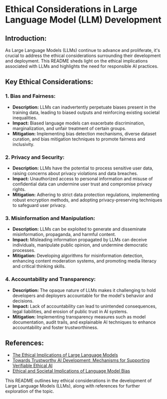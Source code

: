 # Ethical Considerations in Large Language Model (LLM) Development

## Introduction:
As Large Language Models (LLMs) continue to advance and proliferate, it's crucial to address the ethical considerations surrounding their development and deployment. This README sheds light on the ethical implications associated with LLMs and highlights the need for responsible AI practices.

## Key Ethical Considerations:

### 1. Bias and Fairness:
   - **Description:** LLMs can inadvertently perpetuate biases present in the training data, leading to biased outputs and reinforcing existing societal inequalities.
   - **Impact:** Biased language models can exacerbate discrimination, marginalization, and unfair treatment of certain groups.
   - **Mitigation:** Implementing bias detection mechanisms, diverse dataset curation, and bias mitigation techniques to promote fairness and inclusivity.

### 2. Privacy and Security:
   - **Description:** LLMs have the potential to process sensitive user data, raising concerns about privacy violations and data breaches.
   - **Impact:** Unauthorized access to personal information and misuse of confidential data can undermine user trust and compromise privacy rights.
   - **Mitigation:** Adhering to strict data protection regulations, implementing robust encryption methods, and adopting privacy-preserving techniques to safeguard user privacy.

### 3. Misinformation and Manipulation:
   - **Description:** LLMs can be exploited to generate and disseminate misinformation, propaganda, and harmful content.
   - **Impact:** Misleading information propagated by LLMs can deceive individuals, manipulate public opinion, and undermine democratic processes.
   - **Mitigation:** Developing algorithms for misinformation detection, enhancing content moderation systems, and promoting media literacy and critical thinking skills.

### 4. Accountability and Transparency:
   - **Description:** The opaque nature of LLMs makes it challenging to hold developers and deployers accountable for the model's behavior and decisions.
   - **Impact:** Lack of accountability can lead to unintended consequences, legal liabilities, and erosion of public trust in AI systems.
   - **Mitigation:** Implementing transparency measures such as model documentation, audit trails, and explainable AI techniques to enhance accountability and foster trustworthiness.

## References:
- [The Ethical Implications of Large Language Models](https://arxiv.org/abs/2108.07060)
- [Towards Trustworthy AI Development: Mechanisms for Supporting Verifiable Ethical AI](https://arxiv.org/abs/2109.10383)
- [Ethical and Societal Implications of Language Model Bias](https://arxiv.org/abs/2108.10725)

This README outlines key ethical considerations in the development of Large Language Models (LLMs), along with references for further exploration of the topic.
